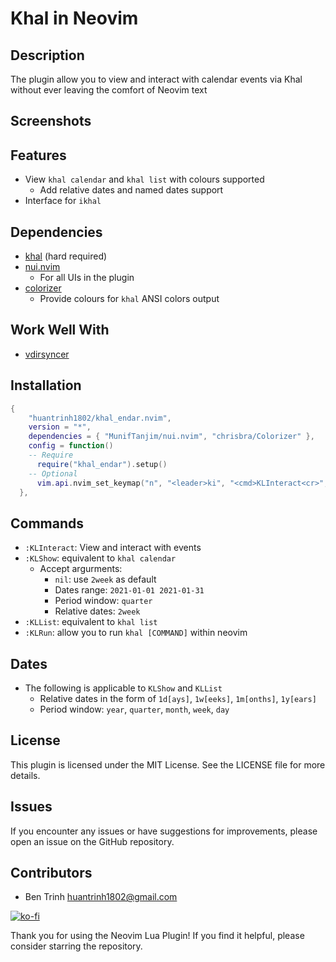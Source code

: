 # Khal in Neovim

## Description

The plugin allow you to view and interact with calendar events via Khal without ever leaving the comfort of Neovim text

## Screenshots

## Features

- View `khal calendar` and `khal list` with colours supported
  - Add relative dates and named dates support
- Interface for `ikhal`

## Dependencies

- [khal](https://khal.readthedocs.io/en/latest/) (hard required)
- [nui.nvim](https://github.com/MunifTanjim/nui.nvim)
  - For all UIs in the plugin
- [colorizer](https://github.com/chrisbra/Colorizer)
  - Provide colours for `khal` ANSI colors output

## Work Well With

- [vdirsyncer](https://vdirsyncer.pimutils.org/en/stable/tutorial.html)

## Installation

```lua
{
    "huantrinh1802/khal_endar.nvim",
    version = "*",
    dependencies = { "MunifTanjim/nui.nvim", "chrisbra/Colorizer" },
    config = function()
    -- Require
      require("khal_endar").setup()
    -- Optional
      vim.api.nvim_set_keymap("n", "<leader>ki", "<cmd>KLInteract<cr>", { desc = "[K]hal [I]interact", noremap = true, silent = true })
  },
```

## Commands

- `:KLInteract`: View and interact with events
- `:KLShow`: equivalent to `khal calendar`
  - Accept argurments:
    - `nil`: use `2week` as default
    - Dates range: `2021-01-01 2021-01-31`
    - Period window: `quarter`    
    - Relative dates: `2week` 
- `:KLList`: equivalent to `khal list`
- `:KLRun`: allow you to run `khal [COMMAND]` within neovim

## Dates

- The following is applicable to `KLShow` and `KLList`
    - Relative dates in the form of `1d[ays]`, `1w[eeks]`, `1m[onths]`, `1y[ears]`
    - Period window: `year`, `quarter`, `month`, `week`, `day`

## License

This plugin is licensed under the MIT License. See the LICENSE file for more
 details.

## Issues

If you encounter any issues or have suggestions for improvements, please open
 an issue on the GitHub repository.

## Contributors

- Ben Trinh <huantrinh1802@gmail.com>

[![ko-fi](https://ko-fi.com/img/githubbutton_sm.svg)](https://ko-fi.com/W7W4VVT9J)

Thank you for using the Neovim Lua Plugin! If you find it helpful, please consider
 starring the repository.

